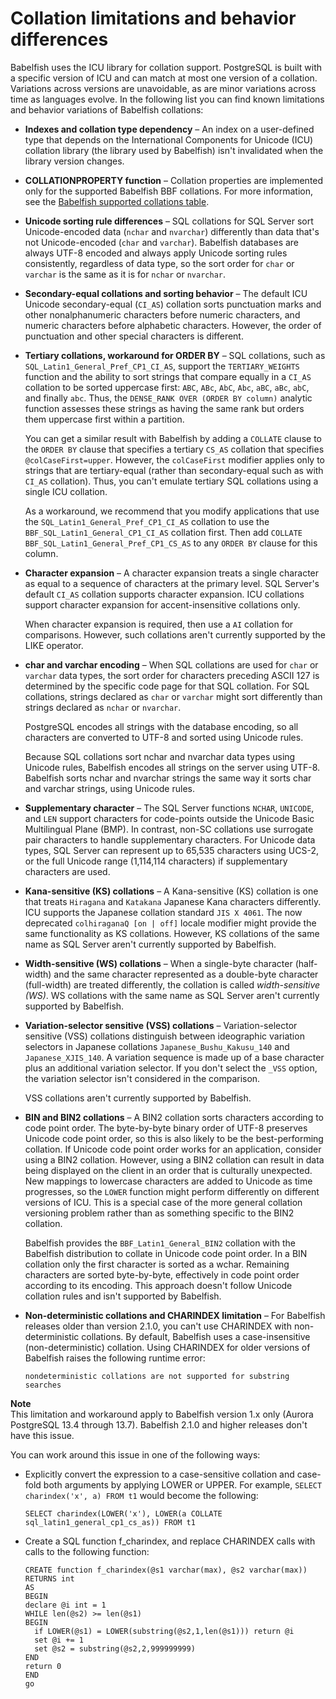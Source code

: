# Collation limitations and behavior differences<a name="collation.limitations"></a>

Babelfish uses the ICU library for collation support\. PostgreSQL is built with a specific version of ICU and can match at most one version of a collation\. Variations across versions are unavoidable, as are minor variations across time as languages evolve\. In the following list you can find known limitations and behavior variations of Babelfish collations:
+ **Indexes and collation type dependency** – An index on a user\-defined type that depends on the International Components for Unicode \(ICU\) collation library \(the library used by Babelfish\) isn't invalidated when the library version changes\.
+ **COLLATIONPROPERTY function** – Collation properties are implemented only for the supported Babelfish BBF collations\. For more information, see the [Babelfish supported collations table](babelfish-collations.md#bfish-collations-table)\.
+ **Unicode sorting rule differences** – SQL collations for SQL Server sort Unicode\-encoded data \(`nchar` and `nvarchar`\) differently than data that's not Unicode\-encoded \(`char` and `varchar`\)\. Babelfish databases are always UTF\-8 encoded and always apply Unicode sorting rules consistently, regardless of data type, so the sort order for `char` or `varchar` is the same as it is for `nchar` or `nvarchar`\.
+ **Secondary\-equal collations and sorting behavior** – The default ICU Unicode secondary\-equal \(`CI_AS`\) collation sorts punctuation marks and other nonalphanumeric characters before numeric characters, and numeric characters before alphabetic characters\. However, the order of punctuation and other special characters is different\. 
+ **Tertiary collations, workaround for ORDER BY** – SQL collations, such as `SQL_Latin1_General_Pref_CP1_CI_AS`, support the `TERTIARY_WEIGHTS` function and the ability to sort strings that compare equally in a `CI_AS` collation to be sorted uppercase first: `ABC`, `ABc`, `AbC`, `Abc`, `aBC`, `aBc`, `abC`, and finally `abc`\. Thus, the `DENSE_RANK OVER (ORDER BY column)` analytic function assesses these strings as having the same rank but orders them uppercase first within a partition\.

  You can get a similar result with Babelfish by adding a `COLLATE` clause to the `ORDER BY` clause that specifies a tertiary `CS_AS` collation that specifies `@colCaseFirst=upper`\. However, the `colCaseFirst` modifier applies only to strings that are tertiary\-equal \(rather than secondary\-equal such as with `CI_AS` collation\)\. Thus, you can't emulate tertiary SQL collations using a single ICU collation\. 

  As a workaround, we recommend that you modify applications that use the `SQL_Latin1_General_Pref_CP1_CI_AS` collation to use the `BBF_SQL_Latin1_General_CP1_CI_AS` collation first\. Then add `COLLATE BBF_SQL_Latin1_General_Pref_CP1_CS_AS` to any `ORDER BY` clause for this column\.
+ **Character expansion** – A character expansion treats a single character as equal to a sequence of characters at the primary level\. SQL Server's default `CI_AS` collation supports character expansion\. ICU collations support character expansion for accent\-insensitive collations only\.

  When character expansion is required, then use a `AI` collation for comparisons\. However, such collations aren't currently supported by the LIKE operator\.
+ **char and varchar encoding** – When SQL collations are used for `char` or `varchar` data types, the sort order for characters preceding ASCII 127 is determined by the specific code page for that SQL collation\. For SQL collations, strings declared as `char` or `varchar` might sort differently than strings declared as `nchar` or `nvarchar`\.

  PostgreSQL encodes all strings with the database encoding, so all characters are converted to UTF\-8 and sorted using Unicode rules\.

  Because SQL collations sort nchar and nvarchar data types using Unicode rules, Babelfish encodes all strings on the server using UTF\-8\. Babelfish sorts nchar and nvarchar strings the same way it sorts char and varchar strings, using Unicode rules\.
+ **Supplementary character** – The SQL Server functions `NCHAR`, `UNICODE`, and `LEN` support characters for code\-points outside the Unicode Basic Multilingual Plane \(BMP\)\. In contrast, non\-SC collations use surrogate pair characters to handle supplementary characters\. For Unicode data types, SQL Server can represent up to 65,535 characters using UCS\-2, or the full Unicode range \(1,114,114 characters\) if supplementary characters are used\. 
+ **Kana\-sensitive \(KS\) collations** – A Kana\-sensitive \(KS\) collation is one that treats `Hiragana` and `Katakana` Japanese Kana characters differently\. ICU supports the Japanese collation standard `JIS X 4061`\. The now deprecated `colhiraganaQ [on | off]` locale modifier might provide the same functionality as KS collations\. However, KS collations of the same name as SQL Server aren't currently supported by Babelfish\.
+ **Width\-sensitive \(WS\) collations** – When a single\-byte character \(half\-width\) and the same character represented as a double\-byte character \(full\-width\) are treated differently, the collation is called *width\-sensitive \(WS\)*\. WS collations with the same name as SQL Server aren't currently supported by Babelfish\.
+ **Variation\-selector sensitive \(VSS\) collations** – Variation\-selector sensitive \(VSS\) collations distinguish between ideographic variation selectors in Japanese collations `Japanese_Bushu_Kakusu_140` and `Japanese_XJIS_140`\. A variation sequence is made up of a base character plus an additional variation selector\. If you don't select the `_VSS` option, the variation selector isn't considered in the comparison\.

  VSS collations aren't currently supported by Babelfish\.
+ **BIN and BIN2 collations** – A BIN2 collation sorts characters according to code point order\. The byte\-by\-byte binary order of UTF\-8 preserves Unicode code point order, so this is also likely to be the best\-performing collation\. If Unicode code point order works for an application, consider using a BIN2 collation\. However, using a BIN2 collation can result in data being displayed on the client in an order that is culturally unexpected\. New mappings to lowercase characters are added to Unicode as time progresses, so the `LOWER` function might perform differently on different versions of ICU\. This is a special case of the more general collation versioning problem rather than as something specific to the BIN2 collation\. 

  Babelfish provides the `BBF_Latin1_General_BIN2` collation with the Babelfish distribution to collate in Unicode code point order\. In a BIN collation only the first character is sorted as a wchar\. Remaining characters are sorted byte\-by\-byte, effectively in code point order according to its encoding\. This approach doesn't follow Unicode collation rules and isn't supported by Babelfish\.
+ **Non\-deterministic collations and CHARINDEX limitation** – For Babelfish releases older than version 2\.1\.0, you can't use CHARINDEX with non\-deterministic collations\. By default, Babelfish uses a case\-insensitive \(non\-deterministic\) collation\. Using CHARINDEX for older versions of Babelfish raises the following runtime error:

  ```
  nondeterministic collations are not supported for substring searches
  ```
**Note**  
This limitation and workaround apply to Babelfish version 1\.x only \(Aurora PostgreSQL 13\.4 through 13\.7\)\. Babelfish 2\.1\.0 and higher releases don't have this issue\.

  You can work around this issue in one of the following ways:
  + Explicitly convert the expression to a case\-sensitive collation and case\-fold both arguments by applying LOWER or UPPER\. For example, `SELECT charindex('x', a) FROM t1` would become the following:

    ```
    SELECT charindex(LOWER('x'), LOWER(a COLLATE sql_latin1_general_cp1_cs_as)) FROM t1
    ```
  + Create a SQL function f\_charindex, and replace CHARINDEX calls with calls to the following function:

    ```
    CREATE function f_charindex(@s1 varchar(max), @s2 varchar(max)) RETURNS int
    AS
    BEGIN
    declare @i int = 1
    WHILE len(@s2) >= len(@s1)
    BEGIN
      if LOWER(@s1) = LOWER(substring(@s2,1,len(@s1))) return @i
      set @i += 1
      set @s2 = substring(@s2,2,999999999)
    END
    return 0
    END
    go
    ```